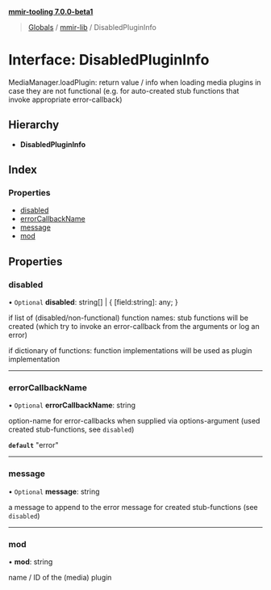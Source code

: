 **[mmir-tooling 7.0.0-beta1](../README.md)**

> [Globals](../README.md) / [mmir-lib](../modules/mmir_lib.md) / DisabledPluginInfo

# Interface: DisabledPluginInfo

MediaManager.loadPlugin: return value / info when loading media plugins in case they are not functional (e.g. for auto-created stub functions that invoke appropriate error-callback)

## Hierarchy

* **DisabledPluginInfo**

## Index

### Properties

* [disabled](mmir_lib.disabledplugininfo.md#disabled)
* [errorCallbackName](mmir_lib.disabledplugininfo.md#errorcallbackname)
* [message](mmir_lib.disabledplugininfo.md#message)
* [mod](mmir_lib.disabledplugininfo.md#mod)

## Properties

### disabled

• `Optional` **disabled**: string[] \| { [field:string]: any;  }

if list of (disabled/non-functional) function names:
stub functions will be created (which try to invoke an error-callback from the arguments or log an error)

if dictionary of functions:
function implementations will be used as plugin implementation

___

### errorCallbackName

• `Optional` **errorCallbackName**: string

option-name for error-callbacks when supplied via options-argument
(used created stub-functions, see `disabled`)

**`default`** "error"

___

### message

• `Optional` **message**: string

a message to append to the error message for created stub-functions (see `disabled`)

___

### mod

•  **mod**: string

name / ID of the (media) plugin

